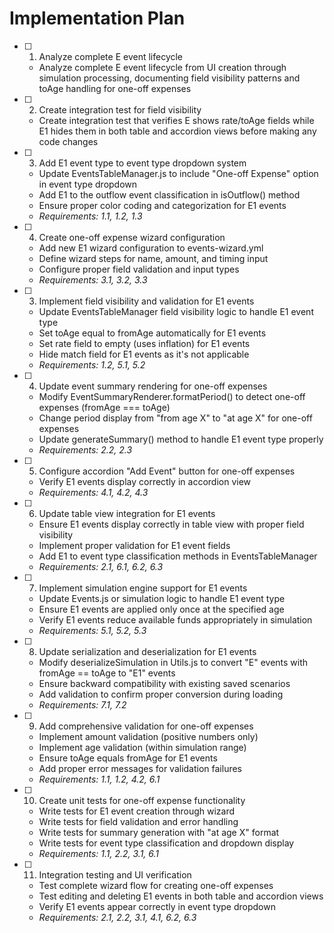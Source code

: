# Implementation Plan

- [ ] 1. Analyze complete E event lifecycle
  - Analyze complete E event lifecycle from UI creation through simulation processing, documenting field visibility patterns and toAge handling for one-off expenses

- [ ] 2. Create integration test for field visibility
  - Create integration test that verifies E shows rate/toAge fields while E1 hides them in both table and accordion views before making any code changes

- [ ] 3. Add E1 event type to event type dropdown system
  - Update EventsTableManager.js to include "One-off Expense" option in event type dropdown
  - Add E1 to the outflow event classification in isOutflow() method
  - Ensure proper color coding and categorization for E1 events
  - _Requirements: 1.1, 1.2, 1.3_

- [ ] 4. Create one-off expense wizard configuration
  - Add new E1 wizard configuration to events-wizard.yml
  - Define wizard steps for name, amount, and timing input
  - Configure proper field validation and input types
  - _Requirements: 3.1, 3.2, 3.3_

- [ ] 3. Implement field visibility and validation for E1 events
  - Update EventsTableManager field visibility logic to handle E1 event type
  - Set toAge equal to fromAge automatically for E1 events
  - Set rate field to empty (uses inflation) for E1 events
  - Hide match field for E1 events as it's not applicable
  - _Requirements: 1.2, 5.1, 5.2_

- [ ] 4. Update event summary rendering for one-off expenses
  - Modify EventSummaryRenderer.formatPeriod() to detect one-off expenses (fromAge === toAge)
  - Change period display from "from age X" to "at age X" for one-off expenses
  - Update generateSummary() method to handle E1 event type properly
  - _Requirements: 2.2, 2.3_

- [ ] 5. Configure accordion "Add Event" button for one-off expenses
  - Verify E1 events display correctly in accordion view
  - _Requirements: 4.1, 4.2, 4.3_

- [ ] 6. Update table view integration for E1 events
  - Ensure E1 events display correctly in table view with proper field visibility
  - Implement proper validation for E1 event fields
  - Add E1 to event type classification methods in EventsTableManager
  - _Requirements: 2.1, 6.1, 6.2, 6.3_

- [ ] 7. Implement simulation engine support for E1 events
  - Update Events.js or simulation logic to handle E1 event type
  - Ensure E1 events are applied only once at the specified age
  - Verify E1 events reduce available funds appropriately in simulation
  - _Requirements: 5.1, 5.2, 5.3_

- [ ] 8. Update serialization and deserialization for E1 events
  - Modify deserializeSimulation in Utils.js to convert "E" events with fromAge == toAge to "E1" events
  - Ensure backward compatibility with existing saved scenarios
  - Add validation to confirm proper conversion during loading
  - _Requirements: 7.1, 7.2_

- [ ] 9. Add comprehensive validation for one-off expenses
  - Implement amount validation (positive numbers only)
  - Implement age validation (within simulation range)
  - Ensure toAge equals fromAge for E1 events
  - Add proper error messages for validation failures
  - _Requirements: 1.1, 1.2, 4.2, 6.1_

- [ ] 10. Create unit tests for one-off expense functionality
  - Write tests for E1 event creation through wizard
  - Write tests for field validation and error handling
  - Write tests for summary generation with "at age X" format
  - Write tests for event type classification and dropdown display
  - _Requirements: 1.1, 2.2, 3.1, 6.1_

- [ ] 11. Integration testing and UI verification
  - Test complete wizard flow for creating one-off expenses
  - Test editing and deleting E1 events in both table and accordion views
  - Verify E1 events appear correctly in event type dropdown
  - _Requirements: 2.1, 2.2, 3.1, 4.1, 6.2, 6.3_